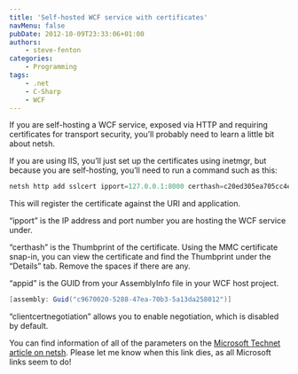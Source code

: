 ```yaml
---
title: 'Self-hosted WCF service with certificates'
navMenu: false
pubDate: 2012-10-09T23:33:06+01:00
authors:
    - steve-fenton
categories:
    - Programming
tags:
    - .net
    - C-Sharp
    - WCF
---
```


If you are self-hosting a WCF service, exposed via HTTP and requiring certificates for transport security, you’ll probably need to learn a little bit about netsh.

If you are using IIS, you’ll just set up the certificates using inetmgr, but because you are self-hosting, you’ll need to run a command such as this:

```powershell
netsh http add sslcert ipport=127.0.0.1:8000 certhash=c20ed305ea705cc4e36b317af6ce35dc03cfb83d appid={c9670020-5288-47ea-70b3-5a13da258012} clientcertnegotiation=enable
```

This will register the certificate against the URI and application.

“ipport” is the IP address and port number you are hosting the WCF service under.

“certhash” is the Thumbprint of the certificate. Using the MMC certificate snap-in, you can view the certificate and find the Thumbprint under the “Details” tab. Remove the spaces if there are any.

“appid” is the GUID from your AssemblyInfo file in your WCF host project.

```csharp
[assembly: Guid("c9670020-5288-47ea-70b3-5a13da258012")]
```

“clientcertnegotiation” allows you to enable negotiation, which is disabled by default.

You can find information of all of the parameters on the [Microsoft Technet article on netsh](https://technet.microsoft.com/en-us/library/cc725882(v=ws.10).aspx#BKMK_2). Please let me know when this link dies, as all Microsoft links seem to do!